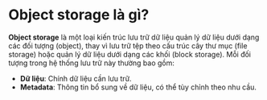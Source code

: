 # Object storage là gì?

**Object storage** là một loại kiến trúc lưu trữ dữ liệu quản lý dữ liệu dưới dạng các đối tượng (object), thay vì lưu trữ tệp theo cấu trúc cây thư mục (file storage) hoặc quản lý dữ liệu dưới dạng các khối (block storage). Mỗi đối tượng trong hệ thống lưu trữ này thường bao gồm:

* **Dữ liệu**: Chính dữ liệu cần lưu trữ.
* **Metadata**: Thông tin bổ sung về dữ liệu, có thể tùy chỉnh theo nhu cầu.
